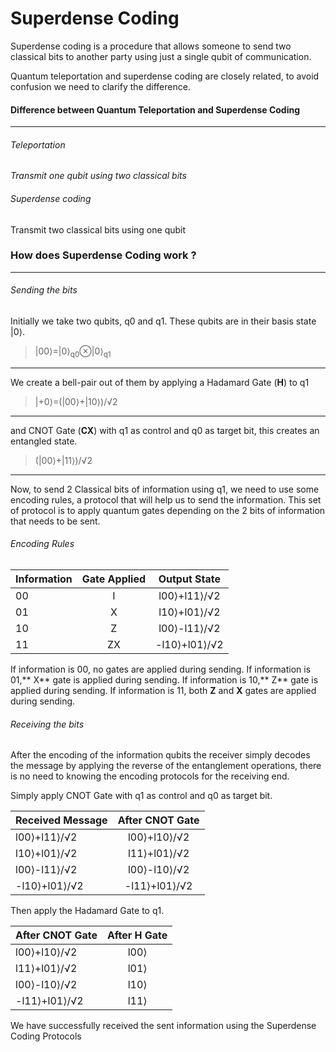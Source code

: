 
# Superdense Coding

Superdense coding is a procedure that allows someone to send two classical bits to another party using just a single qubit of communication.


Quantum teleportation and superdense coding are closely related, to avoid confusion we need to clarify the difference.


#### Difference between Quantum Teleportation and Superdense Coding

------------


###### Teleportation 

*Transmit one qubit using two classical bits*

###### Superdense coding

Transmit two classical bits using one qubit

### How does Superdense Coding work ?

------------



###### Sending the bits

Initially we take two qubits, q0 and q1. These qubits are in their basis state |0⟩.




> |00⟩=|0⟩<sub>q0</sub>⊗|0⟩<sub>q1</sub>

------------



We create a bell-pair out of them by applying a Hadamard Gate (**H**) to q1




> |+0⟩=(|00⟩+|10⟩)/√2

------------


and CNOT Gate (**CX**) with q1 as control and q0 as target bit, this creates an entangled state.




> (|00⟩+|11⟩)/√2

------------

Now, to send 2 Classical bits of information using q1, we need to use some encoding rules, a protocol that will help us to send the information.
This set of protocol is to apply quantum gates depending on the 2 bits of information that needs to be sent.


###### Encoding Rules

| Information | Gate Applied  | Output State |
| :------------ |:---------------:| :--------:|
| 00| I | l00⟩+l11⟩/√2 |
| 01| X | l10⟩+l01⟩/√2 |
| 10 | Z |l00⟩-l11⟩/√2 |
| 11 | ZX|-l10⟩+l01⟩/√2 |

                

If information is 00, no gates are applied during sending.
If information is 01,** X** gate is applied during sending.
If information is 10,** Z** gate is applied during sending.
If information is 11, both **Z** and **X** gates are applied during sending.


###### Receiving the bits

After the encoding of the information qubits the receiver simply decodes the message by applying the reverse of the entanglement operations, there is no need to knowing the encoding protocols for the receiving end.

Simply apply CNOT Gate with q1 as control and q0 as target bit.

| Received Message | After CNOT Gate |
| :------------ |:---------------:|
| l00⟩+l11⟩/√2 | l00⟩+l10⟩/√2 |
| l10⟩+l01⟩/√2 |l11⟩+l01⟩/√2 |
|l00⟩-l11⟩/√2 |l00⟩-l10⟩/√2 |
|-l10⟩+l01⟩/√2 |-l11⟩+l01⟩/√2 |


Then apply the Hadamard Gate to q1.

| After CNOT Gate | After H Gate |
| :------------ |:---------------:|
 |l00⟩+l10⟩/√2 | l00⟩
| l11⟩+l01⟩/√2 | l01⟩
|l00⟩-l10⟩/√2 | l10⟩
|-l11⟩+l01⟩/√2 | l11⟩

We have successfully received the sent information using the Superdense Coding Protocols 


